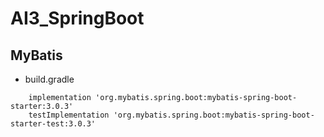 # AI3_SpringBoot

## MyBatis
- build.gradle
```
    implementation 'org.mybatis.spring.boot:mybatis-spring-boot-starter:3.0.3'
    testImplementation 'org.mybatis.spring.boot:mybatis-spring-boot-starter-test:3.0.3'
```